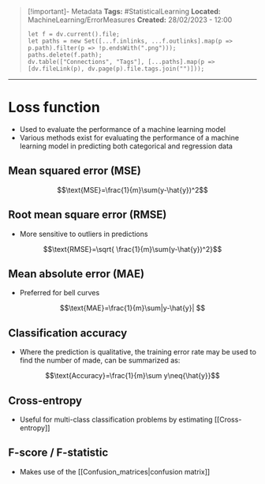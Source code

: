 > [!important]- Metadata
> **Tags:** #StatisticalLearning 
> **Located:** MachineLearning/ErrorMeasures
> **Created:** 28/02/2023 - 12:00
> ```dataviewjs
> let f = dv.current().file;
> let paths = new Set([...f.inlinks, ...f.outlinks].map(p => p.path).filter(p => !p.endsWith(".png")));
> paths.delete(f.path);
> dv.table(["Connections", "Tags"], [...paths].map(p => [dv.fileLink(p), dv.page(p).file.tags.join("")]));
> ```

___
# Loss function
- Used to evaluate the performance of a machine learning model 
- Various methods exist for evaluating the performance of a machine learning model in predicting both categorical and regression data
## Mean squared error (MSE)
$$\text{MSE}=\frac{1}{m}\sum(y-\hat{y})^2$$


## Root mean square error (RMSE) 
- More sensitive to outliers in predictions

$$\text{RMSE}=\sqrt{ \frac{1}{m}\sum(y-\hat{y})^2}$$


## Mean absolute error (MAE)
- Preferred for bell curves 

$$\text{MAE}=\frac{1}{m}\sum|y-\hat{y}| $$

## Classification accuracy
- Where the prediction is qualitative, the training error rate may be used to find the number of made, can be summarized as:

$$\text{Accuracy}=\frac{1}{m}\sum y\neq{\hat{y}}$$

## Cross-entropy
- Useful for multi-class classification problems by estimating [[Cross-entropy]]


## F-score / F-statistic
- Makes use of the [[Confusion_matrices|confusion matrix]]

